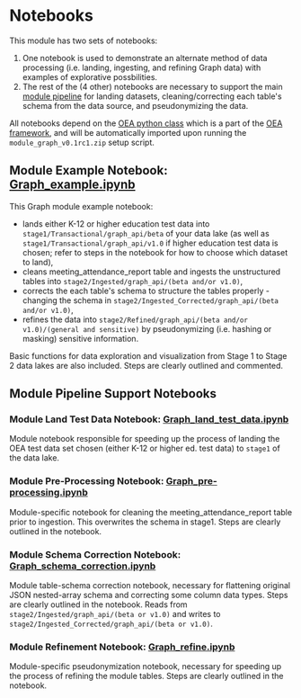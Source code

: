 # Notebooks

This module has two sets of notebooks:
 1. One notebook is used to demonstrate an alternate method of data processing (i.e. landing, ingesting, and refining Graph data) with examples of explorative possbilities.
 2. The rest of the (4 other) notebooks are necessary to support the main [module pipeline](https://github.com/microsoft/OpenEduAnalytics/tree/main/modules/module_catalog/Microsoft_Graph/pipeline) for landing datasets, cleaning/correcting each table's schema from the data source, and pseudonymizing the data.

All notebooks depend on the [OEA python class](https://github.com/microsoft/OpenEduAnalytics/blob/main/framework/synapse/notebook/OEA_py.ipynb) which is a part of the [OEA framework](https://github.com/microsoft/OpenEduAnalytics/tree/main/framework), and will be automatically imported upon running the ```module_graph_v0.1rc1.zip``` setup script.

## Module Example Notebook: [Graph_example.ipynb](https://github.com/microsoft/OpenEduAnalytics/blob/main/modules/module_catalog/Microsoft_Graph/notebook/Graph_example.ipynb)

This Graph module example notebook:
 - lands either K-12 or higher education test data into ```stage1/Transactional/graph_api/beta``` of your data lake (as well as ```stage1/Transactional/graph_api/v1.0``` if higher education test data is chosen; refer to steps in the notebook for how to choose which dataset to land), 
 - cleans meeting_attendance_report table and ingests the unstructured tables into ```stage2/Ingested/graph_api/(beta and/or v1.0)```, 
 - corrects the each table's schema to structure the tables properly - changing the schema in ```stage2/Ingested_Corrected/graph_api/(beta and/or v1.0)```, 
 - refines the data into ```stage2/Refined/graph_api/(beta and/or v1.0)/(general and sensitive)``` by pseudonymizing (i.e. hashing or masking) sensitive information. 

Basic functions for data exploration and visualization from Stage 1 to Stage 2 data lakes are also included. Steps are clearly outlined and commented.

## Module Pipeline Support Notebooks

### Module Land Test Data Notebook: [Graph_land_test_data.ipynb](https://github.com/microsoft/OpenEduAnalytics/blob/main/modules/module_catalog/Microsoft_Graph/notebook/Graph_land_test_data.ipynb)

Module notebook responsible for speeding up the process of landing the OEA test data set chosen (either K-12 or higher ed. test data) to ```stage1``` of the data lake.

### Module Pre-Processing Notebook: [Graph_pre-processing.ipynb](https://github.com/microsoft/OpenEduAnalytics/blob/main/modules/module_catalog/Microsoft_Graph/notebook/Graph_pre-processing.ipynb)

Module-specific notebook for cleaning the meeting_attendance_report table prior to ingestion. This overwrites the schema in stage1. Steps are clearly outlined in the notebook.

### Module Schema Correction Notebook: [Graph_schema_correction.ipynb](https://github.com/microsoft/OpenEduAnalytics/blob/main/modules/module_catalog/Microsoft_Graph/notebook/Graph_schema_correction.ipynb)

Module table-schema correction notebook, necessary for flattening original JSON nested-array schema and correcting some column data types. Steps are clearly outlined in the notebook. Reads from ```stage2/Ingested/graph_api/(beta or v1.0)``` and writes to ```stage2/Ingested_Corrected/graph_api/(beta or v1.0)```.

### Module Refinement Notebook: [Graph_refine.ipynb](https://github.com/microsoft/OpenEduAnalytics/blob/main/modules/module_catalog/Microsoft_Graph/notebook/Graph_refine.ipynb)

Module-specific pseudonymization notebook, necessary for speeding up the process of refining the module tables. Steps are clearly outlined in the notebook.
